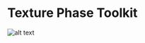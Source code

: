 # Texture Phase Toolkit

![alt text](https://github.com/channagiri/texture-phase-toolkit/blob/master/Screenshot.png)
